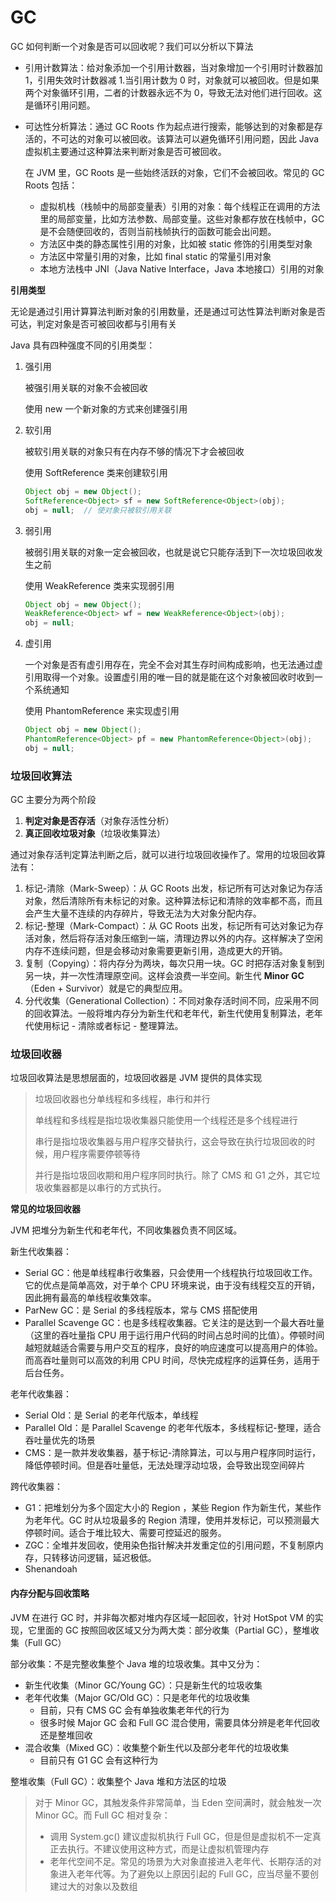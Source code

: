 # GC

GC 如何判断一个对象是否可以回收呢？我们可以分析以下算法

- 引用计数算法：给对象添加一个引用计数器，当对象增加一个引用时计数器加 1，引用失效时计数器减 1.当引用计数为 0 时，对象就可以被回收。但是如果两个对象循环引用，二者的计数器永远不为 0，导致无法对他们进行回收。这是循环引用问题。

- 可达性分析算法：通过 GC Roots 作为起点进行搜索，能够达到的对象都是存活的，不可达的对象可以被回收。该算法可以避免循环引用问题，因此 Java 虚拟机主要通过这种算法来判断对象是否可被回收。

  在 JVM 里，GC Roots 是一些始终活跃的对象，它们不会被回收。常见的 GC Roots 包括：

  - 虚拟机栈（栈帧中的局部变量表）引用的对象：每个线程正在调用的方法里的局部变量，比如方法参数、局部变量。这些对象都存放在栈帧中，GC 是不会随便回收的，否则当前栈帧执行的函数可能会出问题。
  - 方法区中类的静态属性引用的对象，比如被 static 修饰的引用类型对象
  - 方法区中常量引用的对象，比如 final static 的常量引用对象
  - 本地方法栈中 JNI（Java Native Interface，Java 本地接口）引用的对象

**引用类型**

无论是通过引用计算算法判断对象的引用数量，还是通过可达性算法判断对象是否可达，判定对象是否可被回收都与引用有关

Java 具有四种强度不同的引用类型：

1. 强引用

   被强引用关联的对象不会被回收

   使用 new 一个新对象的方式来创建强引用

2. 软引用

   被软引用关联的对象只有在内存不够的情况下才会被回收

   使用 SoftReference 类来创建软引用

   ```java
   Object obj = new Object();
   SoftReference<Object> sf = new SoftReference<Object>(obj);
   obj = null;  // 使对象只被软引用关联
   ```

3. 弱引用

   被弱引用关联的对象一定会被回收，也就是说它只能存活到下一次垃圾回收发生之前

   使用 WeakReference 类来实现弱引用

   ```java
   Object obj = new Object();
   WeakReference<Object> wf = new WeakReference<Object>(obj);
   obj = null;
   ```

4. 虚引用

   一个对象是否有虚引用存在，完全不会对其生存时间构成影响，也无法通过虚引用取得一个对象。设置虚引用的唯一目的就是能在这个对象被回收时收到一个系统通知

   使用 PhantomReference 来实现虚引用

   ```java
   Object obj = new Object();
   PhantomReference<Object> pf = new PhantomReference<Object>(obj);
   obj = null;
   ```

### 垃圾回收算法

GC 主要分为两个阶段

1. **判定对象是否存活**（对象存活性分析）
2. **真正回收垃圾对象**（垃圾收集算法）

通过对象存活判定算法判断之后，就可以进行垃圾回收操作了。常用的垃圾回收算法有：

1. 标记-清除（Mark-Sweep）：从 GC Roots 出发，标记所有可达对象记为存活对象，然后清除所有未标记的对象。这种算法标记和清除的效率都不高，而且会产生大量不连续的内存碎片，导致无法为大对象分配内存。
2. 标记-整理（Mark-Compact）：从 GC Roots 出发，标记所有可达对象记为存活对象，然后将存活对象压缩到一端，清理边界以外的内存。这样解决了空闲内存不连续问题，但是会移动对象需要更新引用，造成更大的开销。
3. 复制（Copying）：将内存分为两块，每次只用一块。GC 时把存活对象复制到另一块，并一次性清理原空间。这样会浪费一半空间。新生代 **Minor GC**（Eden + Survivor）就是它的典型应用。
4. 分代收集（Generational Collection）：不同对象存活时间不同，应采用不同的回收算法。一般将堆内存分为新生代和老年代，新生代使用复制算法，老年代使用标记 - 清除或者标记 - 整理算法。

### 垃圾回收器

垃圾回收算法是思想层面的，垃圾回收器是 JVM 提供的具体实现

> 垃圾回收器也分单线程和多线程，串行和并行
>
> 单线程和多线程是指垃圾收集器只能使用一个线程还是多个线程进行
>
> 串行是指垃圾收集器与用户程序交替执行，这会导致在执行垃圾回收的时候，用户程序需要停顿等待
>
> 并行是指垃圾回收期和用户程序同时执行。除了 CMS 和 G1 之外，其它垃圾收集器都是以串行的方式执行。

**常见的垃圾回收器**

JVM 把堆分为新生代和老年代，不同收集器负责不同区域。

新生代收集器：

- Serial GC：他是单线程串行收集器，只会使用一个线程执行垃圾回收工作。它的优点是简单高效，对于单个 CPU 环境来说，由于没有线程交互的开销，因此拥有最高的单线程收集效率。
- ParNew GC：是 Serial 的多线程版本，常与 CMS 搭配使用
- Parallel Scavenge GC：也是多线程收集器。它关注的是达到一个最大吞吐量（这里的吞吐量指 CPU 用于运行用户代码的时间占总时间的比值）。停顿时间越短就越适合需要与用户交互的程序，良好的响应速度可以提高用户的体验。而高吞吐量则可以高效的利用 CPU 时间，尽快完成程序的运算任务，适用于后台任务。

老年代收集器：

- Serial Old：是 Serial 的老年代版本，单线程
- Parallel Old：是 Parallel Scavenge 的老年代版本，多线程标记-整理，适合吞吐量优先的场景
- CMS：是一款并发收集器，基于标记-清除算法，可以与用户程序同时运行，降低停顿时间。但是吞吐量低，无法处理浮动垃圾，会导致出现空间碎片

跨代收集器：

- G1：把堆划分为多个固定大小的 Region ，某些 Region 作为新生代，某些作为老年代。GC 时从垃圾最多的 Region 清理，使用并发标记，可以预测最大停顿时间。适合于堆比较大、需要可控延迟的服务。
- ZGC：全堆并发回收，使用染色指针解决并发重定位的引用问题，不复制原内存，只转移访问逻辑，延迟极低。
- Shenandoah

#### 内存分配与回收策略

JVM 在进行 GC 时，并非每次都对堆内存区域一起回收，针对 HotSpot VM 的实现，它里面的 GC 按照回收区域又分为两大类：部分收集（Partial GC），整堆收集（Full GC）

部分收集：不是完整收集整个 Java 堆的垃圾收集。其中又分为： 

- 新生代收集（Minor GC/Young GC）：只是新生代的垃圾收集
- 老年代收集（Major GC/Old GC）：只是老年代的垃圾收集 
  - 目前，只有 CMS GC 会有单独收集老年代的行为
  - 很多时候 Major GC 会和 Full GC 混合使用，需要具体分辨是老年代回收还是整堆回收
- 混合收集（Mixed GC）：收集整个新生代以及部分老年代的垃圾收集 
  - 目前只有 G1 GC 会有这种行为

整堆收集（Full GC）：收集整个 Java 堆和方法区的垃圾

> 对于 Minor GC，其触发条件非常简单，当 Eden 空间满时，就会触发一次 Minor GC。而 Full GC 相对复杂：
>
> - 调用 System.gc() 建议虚拟机执行 Full GC，但是但是虚拟机不一定真正去执行。不建议使用这种方式，而是让虚拟机管理内存
> - 老年代空间不足。常见的场景为大对象直接进入老年代、长期存活的对象进入老年代等。为了避免以上原因引起的 Full GC，应当尽量不要创建过大的对象以及数组
